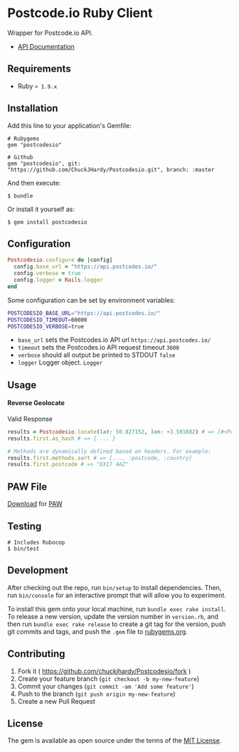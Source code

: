 # Postcode.io Ruby Client

Wrapper for Postcode.io API.

* [API Documentation](http://postcodes.io/docs)

## Requirements

* Ruby `> 1.9.x`

## Installation

Add this line to your application's Gemfile:

    # Rubygems
    gem "postcodesio"

    # Github
    gem "postcodesio", git: "https://github.com/ChuckJHardy/Postcodesio.git", branch: :master

And then execute:

    $ bundle

Or install it yourself as:

    $ gem install postcodesio

## Configuration

``` ruby
Postcodesio.configure do |config|
  config.base_url = "https://api.postcodes.io/"
  config.verbose = true
  config.logger = Rails.logger
end
```

Some configuration can be set by environment variables:

``` bash
POSTCODESIO_BASE_URL="https://api.postcodes.io/"
POSTCODESIO_TIMEOUT=60000
POSTCODESIO_VERBOSE=true
```

* `base_url` sets the Postcodes.io API url `https://api.postcodes.io/`
* `timeout` sets the Postcodes.io API request timeout `3600`
* `verbose` should all output be printed to STDOUT `false`
* `logger` Logger object. `Logger`

## Usage

#### Reverse Geolocate

Valid Response

``` ruby
results = Postcodesio.locate(lat: 50.827152, lon: -3.591682) # => [#<Postcodesio::Result:0x007ffd7d132950>]
results.first.as_hash # => { ... }

# Methods are dynamically defined based on headers. For example:
results.first.methods.sort # => [..., :postcode, :country]
results.first.postcode # => "EX17 4AZ"
```

## PAW File

[Download](./Pawfile) for [PAW](https://paw.cloud/)

## Testing

    # Includes Rubocop
    $ bin/test

## Development

After checking out the repo, run `bin/setup` to install dependencies. Then, run `bin/console` for an interactive prompt that will allow you to experiment.

To install this gem onto your local machine, run `bundle exec rake install`. To release a new version, update the version number in `version.rb`, and then run `bundle exec rake release` to create a git tag for the version, push git commits and tags, and push the `.gem` file to [rubygems.org](https://rubygems.org).

## Contributing

1. Fork it ( https://github.com/chuckjhardy/Postcodesio/fork )
2. Create your feature branch (`git checkout -b my-new-feature`)
3. Commit your changes (`git commit -am 'Add some feature'`)
4. Push to the branch (`git push origin my-new-feature`)
5. Create a new Pull Request

## License

The gem is available as open source under the terms of the [MIT License](http://opensource.org/licenses/MIT).
